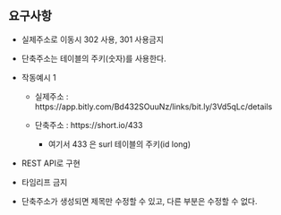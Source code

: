 <h2 data-nodeid="5" id="요구사항">요구사항</h2>
<ul data-nodeid="6">
<li data-nodeid="7">
<p data-nodeid="8">실제주소로 이동시 302 사용, 301 사용금지</p>
</li>
<li data-nodeid="9">
<p data-nodeid="10">단축주소는 테이블의 주키(숫자)를 사용한다.</p>
</li>
<li data-nodeid="11">
<p data-nodeid="12">작동예시 1</p>
<ul data-nodeid="13">
<li data-nodeid="14">
<p data-nodeid="15">실제주소 : https://app.bitly.com/Bd432SOuuNz/links/bit.ly/3Vd5qLc/details</p>
</li>
<li data-nodeid="16">
<p data-nodeid="17">단축주소 : https://short.io/433</p>
<ul data-nodeid="18">
<li data-nodeid="19">
<p data-nodeid="20">여기서 433 은 surl 테이블의 주키(id long)</p>
</li>
</ul>
</li>
</ul>
</li>
<li data-nodeid="21">
<p data-nodeid="22">REST API로 구현</p>
</li>
<li data-nodeid="23">
<p data-nodeid="24">타임리프 금지</p>
</li>
<li data-nodeid="25">
<p data-nodeid="26">단축주소가 생성되면 제목만 수정할 수 있고, 다른 부분은 수정할 수 없다.</p>
</li>
</ul>